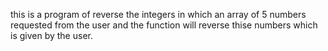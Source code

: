 this is a program of reverse the integers in which an array of 5 numbers requested from the user and the function will reverse thise numbers which is given by the user.
